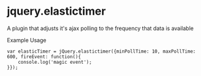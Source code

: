# jquery.elastictimer
A plugin that adjusts it's ajax polling to the frequency that data is available

Example Usage
```
var elasticTimer = jQuery.elastictimer({minPollTime: 10, maxPollTime: 600, fireEvent: function(){
    console.log('magic event');
}});
```
